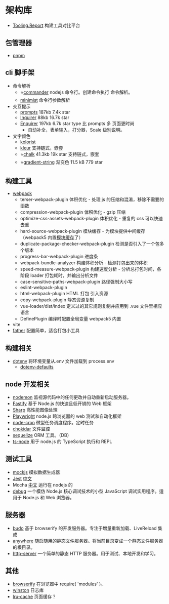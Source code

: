 <!--
 * @Desc:
 * @Author: 曾茹菁
 * @Date: 2022-08-14 11:02:32
 * @LastEditors: 曾茹菁
 * @LastEditTime: 2022-09-01 12:19:44
-->

# 架构库

- [Tooling.Report](https://bundlers.tooling.report/) 构建工具对比平台

## 包管理器

- [pnpm](https://www.pnpm.cn/)

## cli 脚手架

- 命令解析
  - ⭐️[commander](https://www.npmjs.com/package/commander) nodejs 命令行。创建命令执行 命令解析。
  - [minimist](https://www.npmjs.com/package/minimist) 命令行参数解析
- 交互提示
  - [prompts](https://www.npmjs.com/package/prompts) 187kb 7.4k star
  - [Inquirer](https://www.npmjs.com/package/inquirer) 88kb 16.7k star
  - [Enquirer](https://www.npmjs.com/package/enquirer) 197kb 6.7k star type 比 prompts 多 页面更时尚
    - 自动补全，表单输入，打分器，Scale 级别说明。
- 文字颜色
  - [kolorist](https://www.npmjs.com/package/kolorist)
  - [kleur](https://www.npmjs.com/package/kleur) 支持链式，嵌套
  - ⭐️[chalk](https://www.npmjs.com/package/chalk) 41.3kb 19k star 支持链式，嵌套
  - ⭐️[gradient-string](https://www.npmjs.com/package/gradient-string) 渐变色 11.5 kB 779 star

## 构建工具

- [webpack](https://webpack.docschina.org/)
  - terser-webpack-plugin 体积优化 - 处理 js 的压缩和混淆，移除不需要的函数
  - compression-webpack-plugin 体积优化 - gzip 压缩
  - optimize-css-assets-webpack-plugin 体积优化 - 重复的 css 可以快速去重
  - hard-source-webpack-plugin 模块缓存 - 为模块提供中间缓存 （webpack5 内置[模块缓存](https://webpack.js.org/configuration/cache/#root)了）
  - duplicate-package-checker-webpack-plugin 检测是否引入了一个包多个版本
  - progress-bar-webpack-plugin 进度条
  - webpack-bundle-analyzer 构建体积分析 - 检测打包出来的体积
  - speed-measure-webpack-plugin 构建速度分析 - 分析总打包时间，各阶段 loader 打包耗时，并输出分析文件
  - case-sensitive-paths-webpack-plugin 路径强制大小写
  - eslint-webpack-plugin
  - html-webpack-plugin HTML 打包 引入资源
  - copy-webpack-plugin 静态资源复制
  - vue-loader/dist/index 定义过的其它规则复制并应用到 .vue 文件里相应语言
  - DefinePlugin 编译时配置全局变量 webpack5 内置
- vite
- [father](https://github.com/umijs/father) 配置简单，适合打包小工具

## 构建相关

- [dotenv](https://www.npmjs.com/package/dotenv) 将环境变量从.env 文件加载到 process.env
  - [dotenv-defaults](https://www.npmjs.com/package/dotenv-defaults)

## node 开发相关

- [nodemon](https://nodemon.io/) 监视源代码中的任何更改并自动重新启动服务器。
- [Fastify](https://www.fastify.io/) 基于 Node.js 的快速且低开销的 Web 框架
- [Sharp](https://sharp.pixelplumbing.com/) 高性能图像处理
- [Playwright](https://playwright.dev/docs/intro) node.js 跨浏览器的 web 测试和自动化框架
- [node-cron](https://www.npmjs.com/package/node-cron) 微型任务调度程序。定时任务
- [chokidar](https://www.npmjs.com/package/chokidar) 文件监控
- [sequelize](https://github.com/sequelize/sequelize) ORM 工具。（DB）
- [ts-node](https://www.npmjs.com/package/ts-node) 用于 node.js 的 TypeScript 执行和 REPL

## 测试工具

- [mockjs](https://www.npmjs.com/package/mockjs) 模拟数据生成器
- [Jest](https://github.com/facebook/jest) [中文](https://www.jestjs.cn/)
- Mocha [中文](https://mochajs.cn/) 运行在 nodejs 的
- [debug](https://www.npmjs.com/package/debug) 一个模仿 Node.js 核心调试技术的小型 JavaScript 调试实用程序。适用于 Node.js 和 Web 浏览器。

## 服务器

- [budo](https://www.npmjs.com/package/budo) 基于 browserify 的开发服务器。专注于增量重新加载、LiveReload 集成
- [anywhere](https://www.npmjs.com/package/anywhere) 随启随用的静态文件服务器。将当前目录变成一个静态文件服务器的根目录。
- [http-server](https://www.npmjs.com/package/http-server) 一个简单的静态 HTTP 服务器。用于测试、本地开发和学习。

## 其他

- [browserify](https://browserify.org/) 在浏览器中 require( 'modules' )。
- [winston](https://www.npmjs.com/package/winston) 日志库
- [lru-cache](https://www.npmjs.com/package/lru-cache) 页面缓存？
